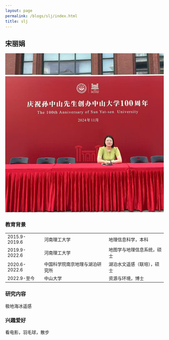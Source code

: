 ```yaml
---
layout: page
permalink: /blogs/slj/index.html
title: slj
---
```


## 宋丽娟

<img src="/blogs/team_members.assets/songlijuan1.png">

### 教育背景

<table class="table_md">
  <tr>
    <td>2015.9-2019.6 </td>
    <td>河南理工大学</td>
    <td>地理信息科学，本科</td>
  </tr>
  <tr>
    <td>2019.9-2022.6</td>
    <td>河南理工大学</td>
    <td>地图学与地理信息系统，硕士</td>
  </tr>
  <tr>
    <td>2020.6-2022.6</td>
    <td>中国科学院南京地理与湖泊研究所 </td>
    <td>湖泊水文遥感（联培），硕士</td>
  </tr>
  <tr>
    <td>2022.9-至今</td>
    <td>中山大学</td>
    <td>资源与环境，博士</td>
  </tr>
</table>


### 研究内容
极地海冰遥感

### 兴趣爱好
看电影，羽毛球，散步
